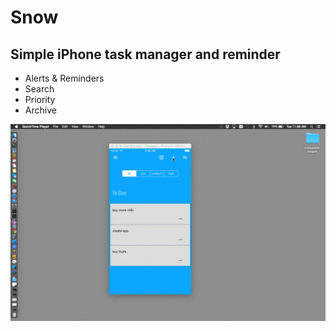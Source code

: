 Snow
======

Simple iPhone task manager and reminder
----------------------------------------
- Alerts & Reminders
- Search
- Priority
- Archive

![alt text](out.gif "Title")
